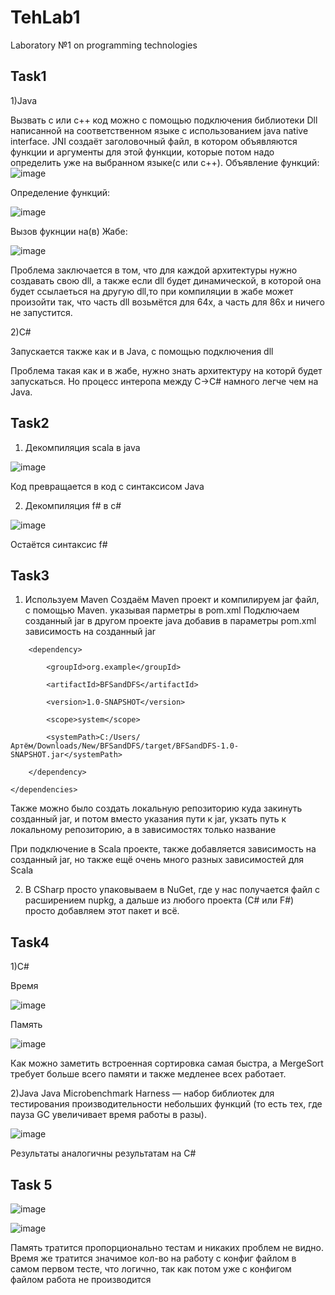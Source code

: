 # TehLab1
Laboratory №1 on programming technologies
## Task1
1)Java

Вызвать с или с++ код можно с помощью подключения библиотеки Dll написанной на соответственном языке с использованием java native interface. JNI создаёт заголовочный файл, в котором объявляются функции и аргументы для этой функции, которые потом надо определить уже на выбранном языке(с или с++). 
Объявление функций:
![image](https://user-images.githubusercontent.com/54327287/156578026-4a5166f1-e70a-4e35-8c4e-cbc6a49883a8.png)

Определение функций:

![image](https://user-images.githubusercontent.com/54327287/156578275-b14ab805-58b3-40ce-9f65-db2885e05415.png)

Вызов фукнции на(в) Жабе:

![image](https://user-images.githubusercontent.com/54327287/156578537-5ac34e49-19ab-400a-bdd6-27e1c2befd38.png)

Проблема заключается в том, что для каждой архитектуры нужно создавать свою dll, а также если dll будет динамической, в которой она будет ссылаеться на другую dll,то при компиляции в жабе может произойти так, что часть dll возьмётся для 64х, а часть для 86х и ничего не запустится.

2)С#

Запускается также как и в Java, с помощью подключения dll

Проблема такая как и в жабе, нужно знать архитектуру на которй будет запускаться. Но процесс интеропа между C->C# намного легче чем на Java.

## Task2
1. Декомпиляция scala в java

![image](https://user-images.githubusercontent.com/54327287/156582284-8369d04f-cac7-4cb1-aafb-df2ab99b5bfd.png)

Код превращается в код с синтаксисом Java

2. Декомпиляция f# в с#

![image](https://user-images.githubusercontent.com/54327287/156581524-2d25d5ff-7826-4031-a9e5-86aa7c6d8860.png)

Остаётся синтаксис f#

## Task3

1. Используем Maven
Создаём Maven проект и компилируем jar файл, с помощью Maven. указывая парметры в pom.xml
Подключаем созданный jar в другом проекте java добавив в параметры pom.xml зависимость на созданный jar
  <dependencies>
  
        <dependency>
          
            <groupId>org.example</groupId>
          
            <artifactId>BFSandDFS</artifactId>
          
            <version>1.0-SNAPSHOT</version>
          
            <scope>system</scope>
          
            <systemPath>C:/Users/Артём/Downloads/New/BFSandDFS/target/BFSandDFS-1.0-SNAPSHOT.jar</systemPath>
          
        </dependency>
  
    </dependencies>
    
Также можно было создать локальную репозиторию куда закинуть созданный jar, и потом вместо указания пути к jar, укзать путь к локальному репозиторию, а в зависимостях только название

При подключение в Scala проекте, также добавляется зависимость на созданный jar, но также ещё очень много разных зависимостей для Scala

2. В CSharp просто упаковываем в NuGet, где у нас получается файл с расширением nupkg, а дальше из любого проекта (С# или F#) просто добавляем этот пакет и всё.

## Task4

1)C#

Время

![image](https://user-images.githubusercontent.com/54327287/156624732-6075e0d4-8c7e-4c66-af16-b72cd66ac995.png)

Память

![image](https://user-images.githubusercontent.com/54327287/156625839-5a0025f4-331b-47b0-b098-57846aebc3ca.png)

Как можно заметить встроенная сортировка самая быстра, а MergeSort требует больше всего памяти и также медленее всех работает.

2)Java
Java Microbenchmark Harness — набор библиотек для тестирования производительности небольших функций (то есть тех, где пауза GC увеличивает время работы в разы).

![image](https://user-images.githubusercontent.com/54327287/156637123-42d370ae-dba1-4a3c-9a2d-e6758eac26ee.png)

Результаты аналогичны результатам на C#

## Task 5

![image](https://user-images.githubusercontent.com/54327287/156655525-dfa3386a-3cec-4db1-ad30-e4e2f7be21f2.png)

![image](https://user-images.githubusercontent.com/54327287/156655539-60c488a8-05b7-451b-a898-983b05a63979.png)

Память тратится пропорционально тестам и никаких проблем не видно.
Время же тратится значимое кол-во на работу с конфиг файлом в самом первом тесте, что логично, так как потом уже с конфигом файлом работа не производится
